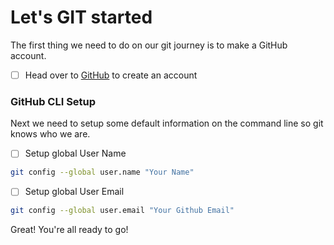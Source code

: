 # Let's GIT started

The first thing we need to do on our git journey is to make a GitHub account.

- [ ] Head over to [GitHub](https://github.com/signup) to create an account


### GitHub CLI Setup
Next we need to setup some default information on the command line so git knows who we are.
- [ ] Setup global User Name

```bash
git config --global user.name "Your Name"
```

- [ ] Setup global User Email

```bash
git config --global user.email "Your Github Email"
```

Great! You're all ready to go!